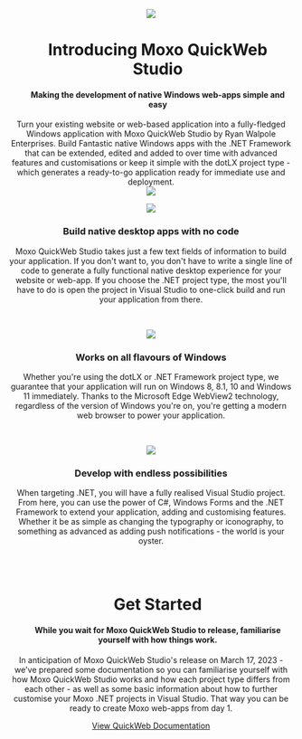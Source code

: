 <p align=center>
     <img src="https://user-images.githubusercontent.com/69621127/224209190-86a81be0-1921-4285-8a5e-2eb629cd268f.png">
</p>

<div id="user-content-toc" align=center>
  <ul>
    <summary><h1 align=center>Introducing Moxo QuickWeb Studio</h1></summary><h4 align=center>Making the development of native Windows web-apps simple and easy</h3>
  </ul>
</div>
<p align=center>
Turn your existing website or web-based application into a fully-fledged Windows application with Moxo QuickWeb Studio by Ryan Walpole Enterprises. Build Fantastic native Windows apps with the .NET Framework that can be extended, edited and added to over time with advanced features and customisations or keep it simple with the dotLX project type - which generates a ready-to-go application ready for immediate use and deployment.
<br>
<img src="https://ryanwalpole.com/wp-content/uploads/2023/03/Moxo-dotNET-Cycle.png">
</p>

<p align=center><img src="https://user-images.githubusercontent.com/69621127/224212002-f632c7ad-7041-4d5c-8a73-639760558b7e.png"></p>
<h3 align=center>Build native desktop apps with no code</h3>
<p align=center>
Moxo QuickWeb Studio takes just a few text fields of information to build your application. If you don't want to, you don't have to write a single line of code to generate a fully functional native desktop experience for your website or web-app. If you choose the .NET project type, the most you'll have to do is open the project in Visual Studio to one-click build and run your application from there.
</p>
<br>

<p align=center><img src="https://user-images.githubusercontent.com/69621127/224212102-574dcabf-9794-40fd-933c-0572da7e6c72.png"></p>
<h3 align=center>Works on all flavours of Windows</h3>
<p align=center>
Whether you're using the dotLX or .NET Framework project type, we guarantee that your application will run on Windows 8, 8.1, 10 and Windows 11 immediately. Thanks to the Microsoft Edge WebView2 technology, regardless of the version of Windows you're on, you're getting a modern web browser to power your application.
</p>
<br>

<p align=center><img src="https://user-images.githubusercontent.com/69621127/224212191-1a357428-9730-44a7-b000-deb5975b6c63.png"></p>
<h3 align=center>Develop with endless possibilities</h3>
<p align=center>
When targeting .NET, you will have a fully realised Visual Studio project. From here, you can use the power of C#, Windows Forms and the .NET Framework to extend your application, adding and customising features. Whether it be as simple as changing the typography or iconography, to something as advanced as adding push notifications - the world is your oyster.
</p>
<br><br>

<div id="user-content-toc" align=center>
  <ul>
    <summary><h1 align=center>Get Started</h1></summary><h4 align=center>While you wait for Moxo QuickWeb Studio to release, familiarise yourself with how things work.</h4>
  </ul>
</div>
<p align=center>
In anticipation of Moxo QuickWeb Studio's release on March 17, 2023 - we've prepared some documentation so you can familiarise yourself with how Moxo QuickWeb Studio works and how each project type differs from each other - as well as some basic information about how to further customise your Moxo .NET projects in Visual Studio. That way you can be ready to create Moxo web-apps from day 1.
</p>

<p align=center><a href="https://github.com/RyanWalpoleEnterprises/Moxo-QuickWeb/wiki">View QuickWeb Documentation</a></p>
<br>
